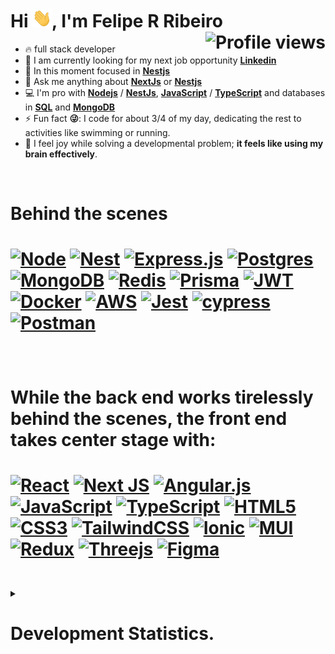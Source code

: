 <h1></h1>
<h1 align="left">Hi <img src="./img/hi.gif" height="30px" />, I'm Felipe R Ribeiro <img align="right" src="https://komarev.com/ghpvc/?username=Yokuny&style=for-the-badge&color=blue" alt="Profile views" />
</h1>

- 🔥 full stack developer
- 🔭 I am currently looking for my next job opportunity **[Linkedin](https://www.linkedin.com/in/yokuny/)**
- 🌱 In this moment focused in **[Nestjs](https://nestjs.com/)**
- 💬 Ask me anything about **[NextJs](https://nextjs.org/)** or **[Nestjs](https://nestjs.com/)**
- 💻 I'm pro with **[Nodejs](https://nodejs.org)** / **[NestJs](https://nestjs.com/)**, **[JavaScript](https://developer.mozilla.org/pt-BR/docs/Web/JavaScript)** / **[TypeScript](https://www.typescriptlang.org/)** and databases in **[SQL](https://www.postgresql.org/)** and **[MongoDB](https://www.mongodb.com)**
- ⚡ Fun fact **😜**: I code for about 3/4 of my day, dedicating the rest to activities like swimming or running.
- 🧠 I feel joy while solving a developmental problem; **it feels like using my brain effectively**.
<br><!-- maybe will no work in mozilla browser -->
<br>

<h1>
  Behind the scenes
</h1>
<h1>
  
[![Node](https://img.shields.io/badge/-Node.js-43853d?style=for-the-badge&logo=nodedotjs&logoColor=white)](https://nodejs.org)
[![Nest](https://img.shields.io/badge/-Nest.js-EA2845?style=for-the-badge&logo=nestjs&logoColor=white)](https://nestjs.com)
[![Express.js](https://img.shields.io/badge/express.js-%23404d59.svg?style=for-the-badge&logo=express&logoColor=%2361DAFB)](https://expressjs.com)
[![Postgres](https://img.shields.io/badge/-PostgreSQL-31648c?style=for-the-badge&logo=postgresql&logoColor=white)](https://www.postgresql.org)
[![MongoDB](https://img.shields.io/badge/-MongoDB-00d65c?style=for-the-badge&logo=mongodb&logoColor=white)](https://www.mongodb.com)
[![Redis](https://img.shields.io/badge/redis-%23DD0031.svg?style=for-the-badge&logo=redis&logoColor=white)](https://redis.io)
[![Prisma](https://img.shields.io/badge/Prisma-3982CE?style=for-the-badge&logo=Prisma&logoColor=white)](https://www.prisma.io)
[![JWT](https://img.shields.io/badge/JWT-black?style=for-the-badge&logo=JSON%20web%20tokens)](https://jwt.io/)
[![Docker](https://img.shields.io/badge/Docker-2CA5E0?style=for-the-badge&logo=docker&logoColor=white)](https://www.docker.com)
[![AWS](https://img.shields.io/badge/AWS-%23FF9900.svg?style=for-the-badge&logo=amazon-aws&logoColor=white)](https://aws.amazon.com)
[![Jest](https://img.shields.io/badge/-jest-%23C21325?style=for-the-badge&logo=jest&logoColor=white)](https://jestjs.io)
[![cypress](https://img.shields.io/badge/-cypress-%23E5E5E5?style=for-the-badge&logo=cypress&logoColor=058a5e)](https://www.cypress.io/)
[![Postman](https://img.shields.io/badge/Postman-FF6C37?style=for-the-badge&logo=postman&logoColor=white)](https://www.postman.com/)

</h1>
<br>

<h1>
  While the back end works tirelessly behind the scenes, the front end takes center stage with:
</h1>
<h1>

[![React](https://img.shields.io/badge/React-20232A?style=for-the-badge&logo=react&logoColor=61DAFB)](https://react.dev)
[![Next JS](https://img.shields.io/badge/Next-black?style=for-the-badge&logo=next.js&logoColor=white)](https://nextjs.org/)
[![Angular.js](https://img.shields.io/badge/angular.js-%23E23237.svg?style=for-the-badge&logo=angularjs&logoColor=white)](https://angularjs.org/)
[![JavaScript](https://img.shields.io/badge/-JavaScript-F7DF1C?style=for-the-badge&logo=javascript&logoColor=000000)](https://developer.mozilla.org/pt-BR/docs/Web/JavaScript)
[![TypeScript](https://img.shields.io/badge/-TypeScript-007ACC?style=for-the-badge&logo=typescript&logoColor=white)](https://www.typescriptlang.org)
[![HTML5](https://img.shields.io/badge/-HTML5-%23E44D27?style=for-the-badge&logo=html5&logoColor=ffffff)](https://developer.mozilla.org/pt-BR/docs/Web/HTML)
[![CSS3](https://img.shields.io/badge/-CSS3-%231572B6?style=for-the-badge&logo=css3)](https://developer.mozilla.org/pt-BR/docs/Web/CSS)
[![TailwindCSS](https://img.shields.io/badge/tailwindcss-%2338B2AC.svg?style=for-the-badge&logo=tailwind-css&logoColor=white)](https://tailwindcss.com/)
[![Ionic](https://img.shields.io/badge/Ionic-%233880FF.svg?style=for-the-badge&logo=Ionic&logoColor=white)](https://ionic.io/)
[![MUI](https://img.shields.io/badge/MUI-%230081CB.svg?style=for-the-badge&logo=mui&logoColor=white)](https://mui.com/)
[![Redux](https://img.shields.io/badge/redux-%23593d88.svg?style=for-the-badge&logo=redux&logoColor=white)](https://redux.js.org/)
[![Threejs](https://img.shields.io/badge/threejs-black?style=for-the-badge&logo=three.js&logoColor=white)](https://threejs.org/)
[![Figma](https://img.shields.io/badge/figma-%23F24E1E.svg?style=for-the-badge&logo=figma&logoColor=white)](https://www.figma.com/)

</h1>
<br>

<details align="left">
  <summary>
    <h1>
      Development Statistics.
    </h1>
  </summary> 
 

  <div style="display:flex; align-items: start;">
    <a href="https://github.com/Yokuny?tab=repositories">
      <img src="https://github-readme-stats.vercel.app/api?username=Yokuny&theme=radical&theme=transparent&hide_border=true&show_icons=true" />
      <img src="https://github-readme-stats.vercel.app/api/top-langs/?username=Yokuny&layout=compact&theme=radical&theme=transparent&hide_border=true" />
    </a>
  </div>

</details>
<br>
